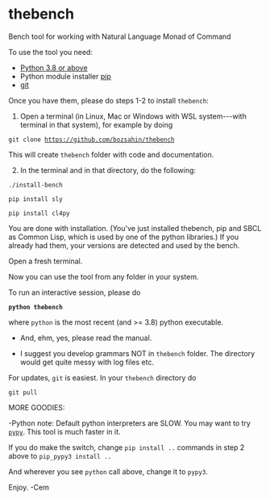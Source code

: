 # thebench
Bench tool for working with Natural Language Monad of Command


To use the tool you need:

- <a href="https://www.python.org/">Python 3.8  or above</a>
- Python module installer <a href="https://pypi.org/project/pip/">pip</a>
- <a href="https://git-scm.com/downloads">git</a>

Once you have them, please do steps 1-2 to install <code>thebench</code>:

1.  Open a terminal (in Linux, Mac or Windows with WSL system---with terminal in that system), 
   for example by doing 

   <code>git clone https://github.com/bozsahin/thebench</code>

   This will create <code>thebench</code> folder with code and documentation.

2.  In the terminal and in that directory, do  the following:

   <code>./install-bench</code>

   <code>pip install sly</code>

   <code>pip install cl4py</code>

You are done with installation. (You've just installed thebench, pip and SBCL as Common Lisp,
which is used by one of the python libraries.) If you already had them, your versions are detected and used by the bench.

Open a fresh terminal.

Now you can use the tool from any folder in your system. 

To run an interactive session, please do

   <code><b>python thebench</b></code>

where <code>python</code> is the most recent (and >= 3.8) python executable.

- And, ehm, yes, please read the manual.

- I suggest you develop grammars NOT in <code>thebench</code> folder.  The directory would get quite messy with log files etc.

For updates, <code>git</code> is easiest.  In your <code>thebench</code> directory do

   <code>git pull</code>


MORE GOODIES:

-Python note: Default python interpreters are SLOW. You may want to try <code><a href="https://pypy.org">pypy</a></code>.
This tool is much faster in it.
 
If you do make the switch, change <code>pip install ..</code> commands in step 2 above
to <code>pip_pypy3 install ..</code>


  And wherever you see <code>python</code> call above, change it to <code>pypy3</code>.

Enjoy.
-Cem
